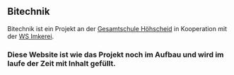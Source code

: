 ## Bitechnik

Bitechnik ist ein Projekt an der [Gesamtschule Höhscheid](https://gesamtschule-höhscheid.de) in Kooperation mit der [WS Imkerei](werkstatt-imkerei.de).

### Diese Website ist wie das Projekt noch im Aufbau und wird im laufe der Zeit mit Inhalt gefüllt.
